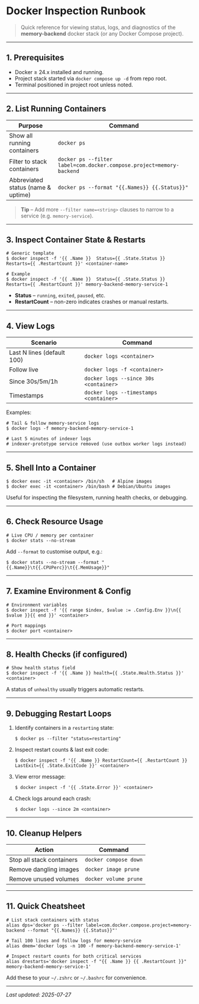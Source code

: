 # Docker Inspection Runbook

> Quick reference for viewing status, logs, and diagnostics of the **memory-backend** docker stack (or any Docker Compose project).

---

## 1. Prerequisites

* Docker ≥ 24.x installed and running.
* Project stack started via `docker compose up -d` from repo root.
* Terminal positioned in project root unless noted.

---

## 2. List Running Containers

| Purpose | Command |
|---------|---------|
| Show all running containers | `docker ps` |
| Filter to stack containers | `docker ps --filter label=com.docker.compose.project=memory-backend` |
| Abbreviated status (name & uptime) | `docker ps --format "{{.Names}} {{.Status}}"` |

> **Tip** – Add more `--filter name=<string>` clauses to narrow to a service (e.g. `memory-service`).

---

## 3. Inspect Container State & Restarts

```
# Generic template
$ docker inspect -f '{{ .Name }}  Status={{ .State.Status }}  Restarts={{ .RestartCount }}' <container-name>

# Example
$ docker inspect -f '{{ .Name }}  Status={{ .State.Status }}  Restarts={{ .RestartCount }}' memory-backend-memory-service-1
```

* **Status** – `running`, `exited`, `paused`, etc.
* **RestartCount** – non-zero indicates crashes or manual restarts.

---

## 4. View Logs

| Scenario | Command |
|----------|---------|
| Last N lines (default 100) | `docker logs <container>` |
| Follow live | `docker logs -f <container>` |
| Since 30s/5m/1h | `docker logs --since 30s <container>` |
| Timestamps | `docker logs --timestamps <container>` |

Examples:
```
# Tail & follow memory-service logs
$ docker logs -f memory-backend-memory-service-1

# Last 5 minutes of indexer logs
# indexer-prototype service removed (use outbox worker logs instead)
```

---

## 5. Shell Into a Container

```
$ docker exec -it <container> /bin/sh   # Alpine images
$ docker exec -it <container> /bin/bash # Debian/Ubuntu images
```

Useful for inspecting the filesystem, running health checks, or debugging.

---

## 6. Check Resource Usage

```
# Live CPU / memory per container
$ docker stats --no-stream
```

Add `--format` to customise output, e.g.:
```
$ docker stats --no-stream --format "{{.Name}}\t{{.CPUPerc}}\t{{.MemUsage}}"
```

---

## 7. Examine Environment & Config

```
# Environment variables
$ docker inspect -f '{{ range $index, $value := .Config.Env }}\n{{ $value }}{{ end }}' <container>

# Port mappings
$ docker port <container>
```

---

## 8. Health Checks (if configured)

```
# Show health status field
$ docker inspect -f '{{ .Name }} health={{ .State.Health.Status }}' <container>
```

A status of `unhealthy` usually triggers automatic restarts.

---

## 9. Debugging Restart Loops

1. Identify containers in a `restarting` state:
   ```
   $ docker ps --filter "status=restarting"
   ```
2. Inspect restart counts & last exit code:
   ```
   $ docker inspect -f '{{ .Name }} RestartCount={{ .RestartCount }} LastExit={{ .State.ExitCode }}' <container>
   ```
3. View error message:
   ```
   $ docker inspect -f '{{ .State.Error }}' <container>
   ```
4. Check logs around each crash:
   ```
   $ docker logs --since 2m <container>
   ```

---

## 10. Cleanup Helpers

| Action | Command |
|--------|---------|
| Stop all stack containers | `docker compose down` |
| Remove dangling images | `docker image prune` |
| Remove unused volumes | `docker volume prune` |

---

## 11. Quick Cheatsheet

```
# List stack containers with status
alias dps='docker ps --filter label=com.docker.compose.project=memory-backend --format "{{.Names}} {{.Status}}"'

# Tail 100 lines and follow logs for memory-service
alias dmem='docker logs -n 100 -f memory-backend-memory-service-1'

# Inspect restart counts for both critical services
alias drestarts='docker inspect -f "{{ .Name }} {{ .RestartCount }}" memory-backend-memory-service-1'
```

Add these to your `~/.zshrc` or `~/.bashrc` for convenience.

---

_Last updated: 2025-07-27_ 